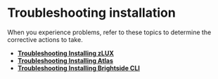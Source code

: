 # Troubleshooting installation

When you experience problems, refer to these topics to determine the corrective actions to take.

* [**Troubleshooting Installing zLUX**](troubleshooting-installing-zlux.md)  
* [**Troubleshooting Installing Atlas**](troubleshooting-installing-atlas.md)  
* [**Troubleshooting Installing Brightside CLI**](troubleshooting-installing-brightside-cli.md)  

